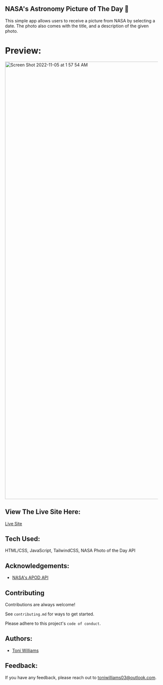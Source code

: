 
##  NASA's Astronomy Picture of The Day 🚀
This simple app allows users to receive a picture from NASA by selecting a date. The photo also comes with the title, and a description of the given photo.


# Preview:
<img width="1439" alt="Screen Shot 2022-11-05 at 1 57 54 AM" src="https://user-images.githubusercontent.com/100317017/200104931-2b389eb6-26e2-485e-831f-194ce568d707.png">




## View The Live Site Here:
[Live Site](https://nasas-astronomy-picture-of-the-day.netlify.app/)

## Tech Used:
HTML/CSS, JavaScript, TailwindCSS, NASA Photo of the Day API

## Acknowledgements:
- [NASA's APOD API](https://api.nasa.gov/)

## Contributing

Contributions are always welcome!

See `contributing.md` for ways to get started.

Please adhere to this project's `code of conduct`.

## Authors:

- [Toni Williams](https://www.github.com/toniwilliams1)

## Feedback:

If you have any feedback, please reach out to toniwilliams03@outlook.com.
